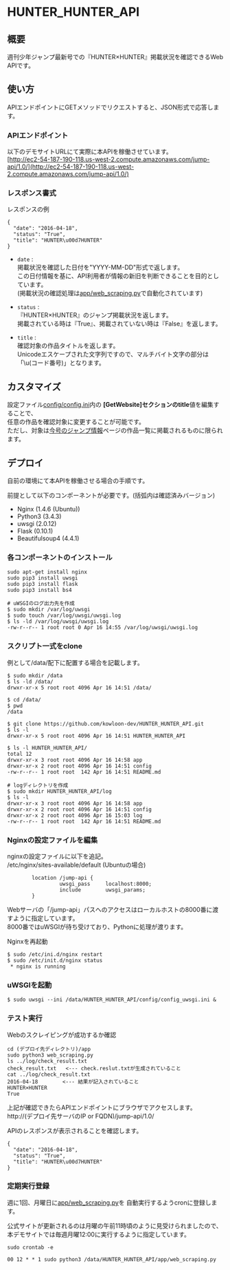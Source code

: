 # HUNTER_HUNTER_API

## 概要
週刊少年ジャンプ最新号での『HUNTER×HUNTER』掲載状況を確認できるWeb APIです。

## 使い方
APIエンドポイントにGETメソッドでリクエストすると、JSON形式で応答します。

### APIエンドポイント
以下のデモサイトURLにて実際に本APIを稼働させています。  
[http://ec2-54-187-190-118.us-west-2.compute.amazonaws.com/jump-api/1.0/](http://ec2-54-187-190-118.us-west-2.compute.amazonaws.com/jump-api/1.0/)


### レスポンス書式

レスポンスの例

```
{
  "date": "2016-04-18",
  "status": "True",
  "title": "HUNTER\u00d7HUNTER"
}
```

+   `date` :  
    掲載状況を確認した日付を"YYYY-MM-DD"形式で返します。  
    この日付情報を基に、API利用者が情報の新旧を判断できることを目的としています。  
    (掲載状況の確認処理は[app/web_scraping.py](https://github.com/kowloon-dev/HUNTER_HUNTER_API/blob/master/app/web_scraping.py)で自動化されています)

+   `status` :  
    『HUNTER×HUNTER』のジャンプ掲載状況を返します。  
    掲載されている時は『True』、掲載されていない時は『False』を返します。

+   `title` :  
    確認対象の作品タイトルを返します。  
    Unicodeエスケープされた文字列ですので、マルチバイト文字の部分は「\u(コード番号)」となります。


## カスタマイズ
設定ファイル[config/config.ini](https://github.com/kowloon-dev/HUNTER_HUNTER_API/blob/master/config/config.ini)内の
**[GetWebsite]**セクションの**title**値を編集することで、  
任意の作品を確認対象に変更することが可能です。  
ただし、対象は[今号のジャンプ情報](https://www.shonenjump.com/j/weeklyshonenjump/)ページの作品一覧に掲載されるものに限られます。

## デプロイ

自前の環境にて本APIを稼働させる場合の手順です。 

前提として以下のコンポーネントが必要です。(括弧内は確認済みバージョン)

- Nginx (1.4.6 (Ubuntu))
- Python3 (3.4.3)
- uwsgi (2.0.12)
- Flask (0.10.1)
- Beautifulsoup4 (4.4.1)


### 各コンポーネントのインストール

```
sudo apt-get install nginx  
sudo pip3 install uwsgi  
sudo pip3 install flask  
sudo pip3 install bs4  

# uWSGIのログ出力先を作成
$ sudo mkdir /var/log/uwsgi
$ sudo touch /var/log/uwsgi/uwsgi.log
$ ls -ld /var/log/uwsgi/uwsgi.log
-rw-r--r-- 1 root root 0 Apr 16 14:55 /var/log/uwsgi/uwsgi.log
```

### スクリプト一式をclone

例として/data/配下に配置する場合を記載します。  

```
$ sudo mkdir /data
$ ls -ld /data/
drwxr-xr-x 5 root root 4096 Apr 16 14:51 /data/

$ cd /data/
$ pwd
/data

$ git clone https://github.com/kowloon-dev/HUNTER_HUNTER_API.git
$ ls -l
drwxr-xr-x 5 root root 4096 Apr 16 14:51 HUNTER_HUNTER_API

$ ls -l HUNTER_HUNTER_API/
total 12
drwxr-xr-x 3 root root 4096 Apr 16 14:58 app
drwxr-xr-x 2 root root 4096 Apr 16 14:51 config
-rw-r--r-- 1 root root  142 Apr 16 14:51 README.md

# logディレクトリを作成
$ sudo mkdir HUNTER_HUNTER_API/log
$ ls -l
drwxr-xr-x 3 root root 4096 Apr 16 14:58 app
drwxr-xr-x 2 root root 4096 Apr 16 14:51 config
drwxr-xr-x 2 root root 4096 Apr 16 15:03 log
-rw-r--r-- 1 root root  142 Apr 16 14:51 README.md
```

### Nginxの設定ファイルを編集

nginxの設定ファイルに以下を追記。  
/etc/nginx/sites-available/default (Ubuntuの場合)

```
        location /jump-api {
                 uwsgi_pass     localhost:8000;
                 include        uwsgi_params;
        }
```

Webサーバの「/jump-api」パスへのアクセスはローカルホストの8000番に渡すように指定しています。  
8000番ではuWSGIが待ち受けており、Pythonに処理が渡ります。

Nginxを再起動  
```
$ sudo /etc/ini.d/nginx restart
$ sudo /etc/init.d/nginx status
 * nginx is running
```

### uWSGIを起動

```
$ sudo uwsgi --ini /data/HUNTER_HUNTER_API/config/config_uwsgi.ini &
```

### テスト実行

Webのスクレイピングが成功するか確認  
```
cd (デプロイ先ディレクトリ)/app
sudo python3 web_scraping.py
ls ../log/check_result.txt
check_result.txt   <--- check.reslut.txtが生成されていること
cat ../log/check_result.txt
2016-04-18        <--- 結果が記入されていること
HUNTER×HUNTER
True
```

上記が確認できたらAPIエンドポイントにブラウザでアクセスします。  
http://(デプロイ先サーバのIP or FQDN)/jump-api/1.0/  

APIのレスポンスが表示されることを確認します。

```
{
  "date": "2016-04-18",
  "status": "True",
  "title": "HUNTER\u00d7HUNTER"
}
```

### 定期実行登録

週に1回、月曜日に[app/web_scraping.py](https://github.com/kowloon-dev/HUNTER_HUNTER_API/blob/master/app/web_scraping.py)を
自動実行するようcronに登録します。

公式サイトが更新されるのは月曜の午前11時頃のように見受けられましたので、
本デモサイトでは毎週月曜12:00に実行するように指定しています。

```
sudo crontab -e

00 12 * * 1 sudo python3 /data/HUNTER_HUNTER_API/app/web_scraping.py
```

